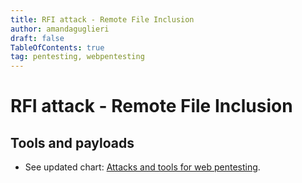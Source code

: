 ```yaml
---
title: RFI attack - Remote File Inclusion
author: amandaguglieri
draft: false
TableOfContents: true
tag: pentesting, webpentesting
---
```


# RFI attack - Remote File Inclusion

## Tools and payloads 

- See updated chart: [Attacks and tools for web pentesting](index-attacks-tools-web-pentesting.md).

